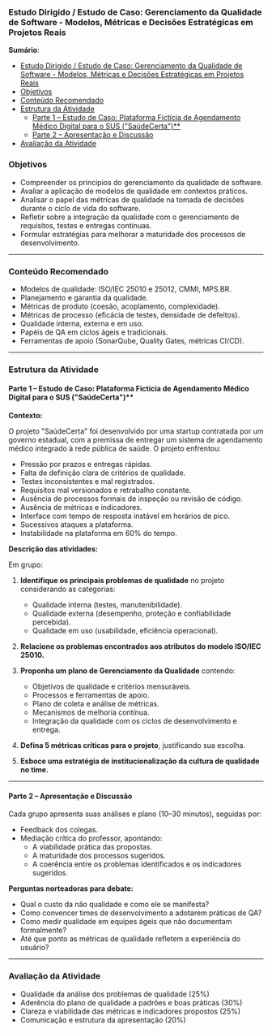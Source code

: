 
### Estudo Dirigido / Estudo de Caso: Gerenciamento da Qualidade de Software - Modelos, Métricas e Decisões Estratégicas em Projetos Reais

**Sumário**:
- [Estudo Dirigido / Estudo de Caso: Gerenciamento da Qualidade de Software - Modelos, Métricas e Decisões Estratégicas em Projetos Reais](#estudo-dirigido--estudo-de-caso-gerenciamento-da-qualidade-de-software---modelos-métricas-e-decisões-estratégicas-em-projetos-reais)
- [Objetivos](#objetivos)
- [Conteúdo Recomendado](#conteúdo-recomendado)
- [Estrutura da Atividade](#estrutura-da-atividade)
  - [Parte 1 – Estudo de Caso: Plataforma Fictícia de Agendamento Médico Digital para o SUS ("SaúdeCerta")\*\*](#parte-1--estudo-de-caso-plataforma-fictícia-de-agendamento-médico-digital-para-o-sus-saúdecerta)
  - [Parte 2 – Apresentação e Discussão](#parte-2--apresentação-e-discussão)
- [Avaliação da Atividade](#avaliação-da-atividade)


### Objetivos

- Compreender os princípios do gerenciamento da qualidade de software.
- Avaliar a aplicação de modelos de qualidade em contextos práticos.
- Analisar o papel das métricas de qualidade na tomada de decisões durante o ciclo de vida do software.
- Refletir sobre a integração da qualidade com o gerenciamento de requisitos, testes e entregas contínuas.
- Formular estratégias para melhorar a maturidade dos processos de desenvolvimento.

---

### Conteúdo Recomendado

- Modelos de qualidade: ISO/IEC 25010 e 25012, CMMI, MPS.BR.
- Planejamento e garantia da qualidade.
- Métricas de produto (coesão, acoplamento, complexidade).
- Métricas de processo (eficácia de testes, densidade de defeitos).
- Qualidade interna, externa e em uso.
- Papéis de QA em ciclos ágeis e tradicionais.
- Ferramentas de apoio (SonarQube, Quality Gates, métricas CI/CD).

---

### Estrutura da Atividade


#### Parte 1 – Estudo de Caso: Plataforma Fictícia de Agendamento Médico Digital para o SUS ("SaúdeCerta")**

**Contexto:**

O projeto "SaúdeCerta" foi desenvolvido por uma startup contratada por um governo estadual, com a premissa de entregar um sistema de agendamento médico integrado à rede pública de saúde. O projeto enfrentou:

- Pressão por prazos e entregas rápidas.
- Falta de definição clara de critérios de qualidade.
- Testes inconsistentes e mal registrados.
- Requisitos mal versionados e retrabalho constante.
- Ausência de processos formais de inspeção ou revisão de código.
- Ausência de métricas e indicadores.
- Interface com tempo de resposta instável em horários de pico.
- Sucessivos ataques a plataforma.
- Instabilidade na plataforma em 60% do tempo.

**Descrição das atividades:**

Em grupo:

1. **Identifique os principais problemas de qualidade** no projeto considerando as categorias:
   - Qualidade interna (testes, manutenibilidade).
   - Qualidade externa (desempenho, proteção e confiabilidade percebida).
   - Qualidade em uso (usabilidade, eficiência operacional).

2. **Relacione os problemas encontrados aos atributos do modelo ISO/IEC 25010.**

3. **Proponha um plano de Gerenciamento da Qualidade** contendo:
   - Objetivos de qualidade e critérios mensuráveis.
   - Processos e ferramentas de apoio.
   - Plano de coleta e análise de métricas.
   - Mecanismos de melhoria contínua.
   - Integração da qualidade com os ciclos de desenvolvimento e entrega.

4. **Defina 5 métricas críticas para o projeto**, justificando sua escolha.

5. **Esboce uma estratégia de institucionalização da cultura de qualidade no time.**

---

#### Parte 2 – Apresentação e Discussão

Cada grupo apresenta suas análises e plano (10–30 minutos), seguidas por:

- Feedback dos colegas.
- Mediação crítica do professor, apontando:
  - A viabilidade prática das propostas.
  - A maturidade dos processos sugeridos.
  - A coerência entre os problemas identificados e os indicadores sugeridos.

**Perguntas norteadoras para debate:**

- Qual o custo da não qualidade e como ele se manifesta?
- Como convencer times de desenvolvimento a adotarem práticas de QA?
- Como medir qualidade em equipes ágeis que não documentam formalmente?
- Até que ponto as métricas de qualidade refletem a experiência do usuário?

---

### Avaliação da Atividade

- Qualidade da análise dos problemas de qualidade (25%)
- Aderência do plano de qualidade a padrões e boas práticas (30%)
- Clareza e viabilidade das métricas e indicadores propostos (25%)
- Comunicação e estrutura da apresentação (20%)
